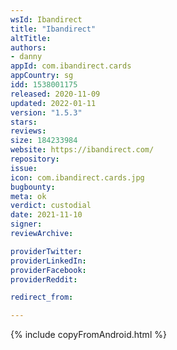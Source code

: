 ```yaml
---
wsId: Ibandirect
title: "Ibandirect"
altTitle: 
authors:
- danny
appId: com.ibandirect.cards
appCountry: sg
idd: 1538001175
released: 2020-11-09
updated: 2022-01-11
version: "1.5.3"
stars: 
reviews: 
size: 184233984
website: https://ibandirect.com/
repository: 
issue: 
icon: com.ibandirect.cards.jpg
bugbounty: 
meta: ok
verdict: custodial
date: 2021-11-10
signer: 
reviewArchive:

providerTwitter: 
providerLinkedIn: 
providerFacebook: 
providerReddit: 

redirect_from:

---
```


{% include copyFromAndroid.html %}
